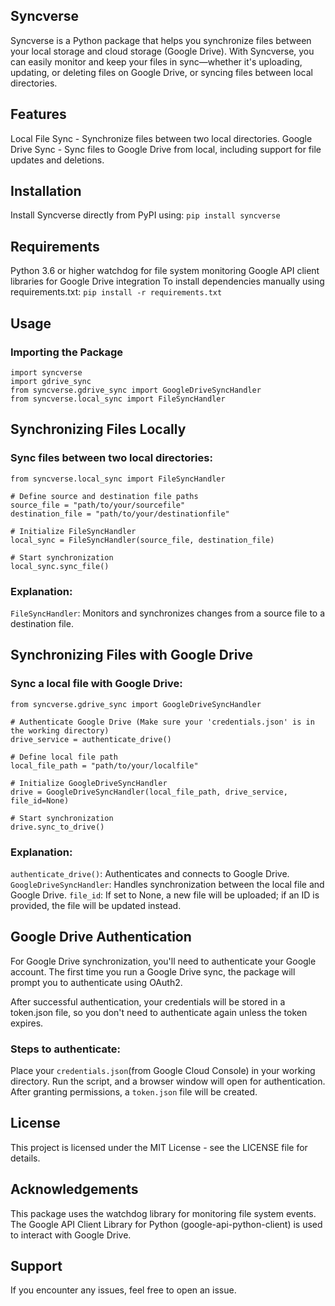 ## Syncverse
Syncverse is a Python package that helps you synchronize files between your local storage and cloud storage (Google Drive). With Syncverse, you can easily monitor and keep your files in sync—whether it's uploading, updating, or deleting files on Google Drive, or syncing files between local directories.

## Features
Local File Sync - Synchronize files between two local directories.
Google Drive Sync - Sync files to Google Drive from local, including support for file updates and deletions.

## Installation
Install Syncverse directly from PyPI using:
```pip install syncverse```

## Requirements
Python 3.6 or higher
watchdog for file system monitoring
Google API client libraries for Google Drive integration
To install dependencies manually using requirements.txt: 
```pip install -r requirements.txt```

## Usage
### Importing the Package
```console
import syncverse
import gdrive_sync
from syncverse.gdrive_sync import GoogleDriveSyncHandler
from syncverse.local_sync import FileSyncHandler
```

## Synchronizing Files Locally
### Sync files between two local directories:
```console
from syncverse.local_sync import FileSyncHandler

# Define source and destination file paths
source_file = "path/to/your/sourcefile"
destination_file = "path/to/your/destinationfile"

# Initialize FileSyncHandler
local_sync = FileSyncHandler(source_file, destination_file)

# Start synchronization
local_sync.sync_file()
```
### Explanation:

```FileSyncHandler```: Monitors and synchronizes changes from a source file to a destination file.

## Synchronizing Files with Google Drive
### Sync a local file with Google Drive:
```console
from syncverse.gdrive_sync import GoogleDriveSyncHandler

# Authenticate Google Drive (Make sure your 'credentials.json' is in the working directory)
drive_service = authenticate_drive()

# Define local file path
local_file_path = "path/to/your/localfile"

# Initialize GoogleDriveSyncHandler
drive = GoogleDriveSyncHandler(local_file_path, drive_service, file_id=None)

# Start synchronization
drive.sync_to_drive()
```
### Explanation:

```authenticate_drive()```: Authenticates and connects to Google Drive.
```GoogleDriveSyncHandler```: Handles synchronization between the local file and Google Drive.
```file_id```: If set to None, a new file will be uploaded; if an ID is provided, the file will be updated instead.

## Google Drive Authentication
For Google Drive synchronization, you'll need to authenticate your Google account. The first time you run a Google Drive sync, the package will prompt you to authenticate using OAuth2.

After successful authentication, your credentials will be stored in a token.json file, so you don't need to authenticate again unless the token expires.

### Steps to authenticate:

Place your ```credentials.json```(from Google Cloud Console) in your working directory.
Run the script, and a browser window will open for authentication.
After granting permissions, a ```token.json``` file will be created.

## License
This project is licensed under the MIT License - see the LICENSE file for details.

## Acknowledgements
This package uses the watchdog library for monitoring file system events.
The Google API Client Library for Python (google-api-python-client) is used to interact with Google Drive.

## Support
If you encounter any issues, feel free to open an issue.